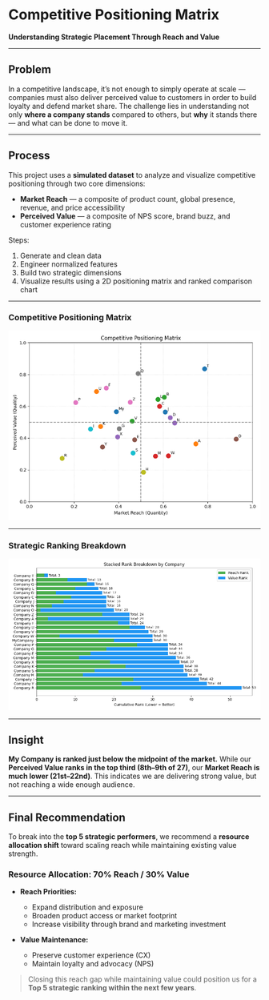 # Competitive Positioning Matrix  
**Understanding Strategic Placement Through Reach and Value**

---

## Problem

In a competitive landscape, it’s not enough to simply operate at scale — companies must also deliver perceived value to customers in order to build loyalty and defend market share. The challenge lies in understanding not only **where a company stands** compared to others, but **why** it stands there — and what can be done to move it.

---

## Process

This project uses a **simulated dataset** to analyze and visualize competitive positioning through two core dimensions:

- **Market Reach** — a composite of product count, global presence, revenue, and price accessibility
- **Perceived Value** — a composite of NPS score, brand buzz, and customer experience rating

Steps:
1. Generate and clean data
2. Engineer normalized features
3. Build two strategic dimensions
4. Visualize results using a 2D positioning matrix and ranked comparison chart

---

### Competitive Positioning Matrix  
![Positioning Matrix](output/charts/matrix.png)

---

### Strategic Ranking Breakdown  
![Rankings Chart](output/charts/ranks.png)

---


## Insight

**My Company is ranked just below the midpoint of the market.** While our **Perceived Value ranks in the top third (8th–9th of 27)**, our **Market Reach is much lower (21st–22nd)**. This indicates we are delivering strong value, but not reaching a wide enough audience.

---

## Final Recommendation

To break into the **top 5 strategic performers**, we recommend a **resource allocation shift** toward scaling reach while maintaining existing value strength.

### Resource Allocation: **70% Reach / 30% Value**
- **Reach Priorities:**
  - Expand distribution and exposure
  - Broaden product access or market footprint
  - Increase visibility through brand and marketing investment

- **Value Maintenance:**
  - Preserve customer experience (CX)
  - Maintain loyalty and advocacy (NPS)

> Closing this reach gap while maintaining value could position us for a **Top 5 strategic ranking within the next few years**.